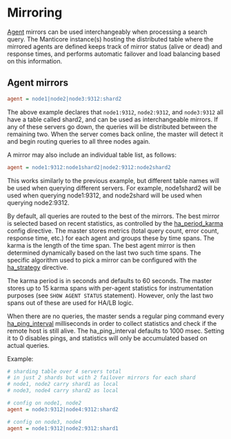 # Mirroring

[Agent](../../Creating_a_table/Creating_a_distributed_table/Remote_tables.md#agent) mirrors can be used interchangeably when processing a search query. The Manticore instance(s) hosting the distributed table where the mirrored agents are defined keeps track of mirror status (alive or dead) and response times, and performs automatic failover and load balancing based on this information.

## Agent mirrors

```ini
agent = node1|node2|node3:9312:shard2
```

The above example declares that `node1:9312`, `node2:9312`, and `node3:9312` all have a table called shard2, and can be used as interchangeable mirrors. If any of these servers go down, the queries will be distributed between the remaining two. When the server comes back online, the master will detect it and begin routing queries to all three nodes again.

A mirror may also include an individual table list, as follows:

```ini
agent = node1:9312:node1shard2|node2:9312:node2shard2
```

This works similarly to the previous example, but different table names will be used when querying different servers. For example, node1shard2 will be used when querying node1:9312, and node2shard will be used when querying node2:9312.

By default, all queries are routed to the best of the mirrors. The best mirror is selected based on recent statistics, as controlled by the [ha_period_karma](../../Server_settings/Searchd.md#ha_period_karma) config directive. The master stores metrics (total query count, error count, response time, etc.) for each agent and groups these by time spans. The karma is the length of the time span. The best agent mirror is then determined dynamically based on the last two such time spans. The specific algorithm used to pick a mirror can be configured with the [ha_strategy](../../Creating_a_cluster/Remote_nodes/Load_balancing.md#ha_strategy) directive.

The karma period is in seconds and defaults to 60 seconds. The master stores up to 15 karma spans with per-agent statistics for instrumentation purposes (see `SHOW AGENT STATUS` statement). However, only the last two spans out of these are used for HA/LB logic.

When there are no queries, the master sends a regular ping command every  [ha_ping_interval](../../Creating_a_cluster/Remote_nodes/Load_balancing.md#ha_ping_interval) milliseconds in order to collect statistics and check if the remote host is still alive. The ha_ping_interval defaults to 1000 msec. Setting it to 0 disables pings, and statistics will only be accumulated based on actual queries.

Example:

```ini
# sharding table over 4 servers total
# in just 2 shards but with 2 failover mirrors for each shard
# node1, node2 carry shard1 as local
# node3, node4 carry shard2 as local

# config on node1, node2
agent = node3:9312|node4:9312:shard2

# config on node3, node4
agent = node1:9312|node2:9312:shard1
```
<!-- proofread -->